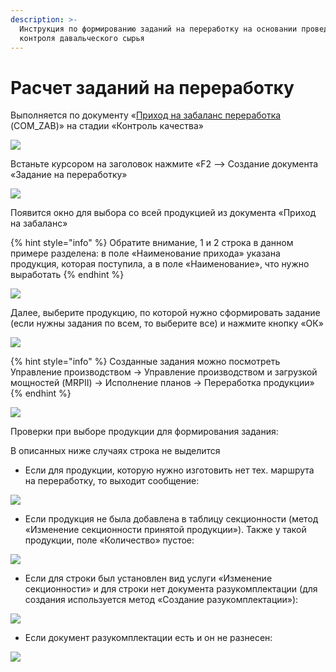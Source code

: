 ```yaml
---
description: >-
  Инструкция по формированию заданий на переработку на основании проведенного
  контроля давальческого сырья
---
```


# Расчет заданий на переработку

Выполняется по документу «[Приход на забаланс переработка](../../../uchet/postuplenie-tovarov-i-uslug/prikhod-na-zabalans.md) (COM\_ZAB)» на стадии «Контроль качества»&#x20;

![](<../../../.gitbook/assets/unknown (10).png>)

Встаньте курсором на заголовок нажмите «F2 –> Создание документа «Задание на переработку»&#x20;

![](<../../../.gitbook/assets/unknown (13).png>)

Появится окно для выбора со всей продукцией из документа «Приход на забаланс»

{% hint style="info" %}
Обратите внимание, 1 и 2 строка в данном примере разделена: в поле «Наименование прихода» указана продукция, которая поступила, а в поле «Наименование», что нужно выработать&#x20;
{% endhint %}

![](<../../../.gitbook/assets/unknown (36).png>)

Далее, выберите продукцию, по которой нужно сформировать задание (если нужны задания по всем, то выберите все) и нажмите кнопку «ОК»&#x20;

![](<../../../.gitbook/assets/unknown (32).png>)

{% hint style="info" %}
Созданные задания можно посмотреть Управление производством → Управление производством и загрузкой мощностей (MRPII) → Исполнение планов → Переработка продукции»&#x20;
{% endhint %}

![](<../../../.gitbook/assets/unknown (9).png>)

Проверки при выборе продукции для формирования задания:

В описанных ниже случаях строка не выделится

* Если для продукции, которую нужно изготовить нет тех. маршрута на переработку, то выходит сообщение:

![](<../../../.gitbook/assets/image (722).png>)

* Если продукция не была добавлена в таблицу секционности (метод «Изменение секционности принятой продукции»). Также у такой продукции, поле «Количество» пустое:

![](<../../../.gitbook/assets/image (533).png>)

* Если для строки был установлен вид услуги «Изменение секционности» и для строки нет документа разукомплектации (для создания используется метод «Создание разукомплектации»):

![](<../../../.gitbook/assets/image (699).png>)

* Если документ разукомплектации есть и он не разнесен:

![](<../../../.gitbook/assets/image (540).png>)
